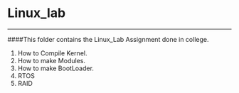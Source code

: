 # Linux_lab
---------------------
####This folder contains the Linux_Lab Assignment done in college.

1. How to Compile Kernel.
2. How to make Modules.
3. How to make BootLoader.
4. RTOS
5. RAID


